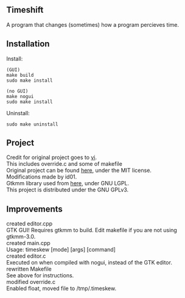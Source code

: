 ## Timeshift
A program that changes (sometimes) how a program percieves time.

## Installation
Install:
```
(GUI)  
make build  
sudo make install  
  
(no GUI)
make nogui  
sudo make install
```
Uninstall:
```
sudo make uninstall
```

## Project
Credit for original project goes to [vi](https://github.com/vi).  
This includes override.c and some of makefile  
Original project can be found [here](https://github.com/vi/timeshift), under the MIT license.  
Modifications made by id01.  
Gtkmm library used from [here](www.gtkmm.org), under GNU LGPL.    
This project is distributed under the GNU GPLv3.

## Improvements
created editor.cpp  
GTK GUI! Requires gtkmm to build. Edit makefile if you are not using gtkmm-3.0.  
created main.cpp  
Usage: timeskew \[mode\] \[args\] \[command\]  
created editor.c  
Executed on when compiled with nogui, instead of the GTK editor.  
rewritten Makefile  
See above for instructions.  
modified override.c  
Enabled float, moved file to /tmp/.timeskew.
